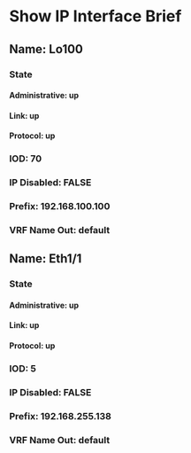 
# Show IP Interface Brief
## Name: Lo100
### State
#### Administrative: up
#### Link: up
#### Protocol: up
### IOD: 70
### IP Disabled: FALSE
### Prefix: 192.168.100.100
### VRF Name Out: default
## Name: Eth1/1
### State
#### Administrative: up
#### Link: up
#### Protocol: up
### IOD: 5
### IP Disabled: FALSE
### Prefix: 192.168.255.138
### VRF Name Out: default